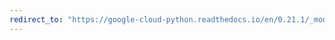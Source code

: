 ```yaml
---
redirect_to: "https://google-cloud-python.readthedocs.io/en/0.21.1/_modules/google/cloud/pubsub/iam.html"
---
```

